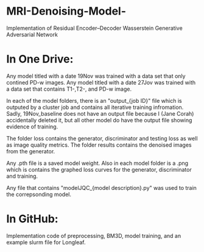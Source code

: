 # MRI-Denoising-Model-
Implementation of Residual Encoder–Decoder Wasserstein Generative Adversarial Network

# In One Drive:
Any model titled with a date 19Nov was trained with a data set that only contined PD-w images. 
Any model titled with a date 27Jov was trained with a data set that contains T1-,T2-, and PD-w image.

In each of the model folders, there is an "output_{job ID}" file which is outputed by a cluster job and 
contains all iterative training infromation. 
    Sadly, 19Nov_baseline does not have an output file because I (Jane Corah) accidentally deleted it, but all other model do have the output file showing evidence of training. 

The folder loss contains the generator, discriminator and testing loss as well as image quality metrics. 
The folder results contains the denoised images from the generator.

Any .pth file is a saved model weight. 
Also in each model folder is a .png which is contains the graphed loss curves for the generator, discriminator and training.

Any file that contains "modelJQC_{model description}.py" was used to train the correpsonding model. 

# In GitHub:
Implementation code of preprocessing, BM3D, model training, and an example slurm file for Longleaf.
